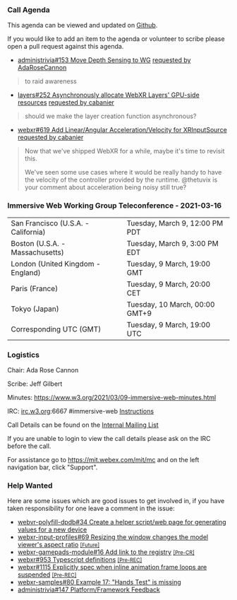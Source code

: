 ### Call Agenda

This agenda can be viewed and updated on [Github](https://github.com/immersive-web/administrivia/blob/main/meetings/wg/2021-03-16-Immersive_Web_Working_Group_Teleconference-agenda.md).

If you would like to add an item to the agenda or volunteer to scribe please open a pull request against this agenda.

* [administrivia#153 Move Depth Sensing to WG](https://github.com/immersive-web/administrivia/issues/153) [requested by AdaRoseCannon](https://github.com/immersive-web/administrivia/issues/153#issuecomment-786910175)
> to raid awareness

* [layers#252 Asynchronously allocate WebXR Layers' GPU-side resources](https://github.com/immersive-web/layers/issues/252) [requested by cabanier](https://github.com/immersive-web/layers/issues/252#issuecomment-791621739)
> should we make the layer creation function asynchronous?

* [webxr#619 Add Linear/Angular Acceleration/Velocity for XRInputSource](https://github.com/immersive-web/webxr/issues/619) [requested by cabanier](https://github.com/immersive-web/webxr/issues/619#issuecomment-791540585)
> Now that we've shipped WebXR for a while, maybe it's time to revisit this.
>
>We've seen some use cases where it would be really handy to have the velocity of the controller provided by the runtime.
>@thetuvix is your comment about acceleration being noisy still true?

### Immersive Web Working Group Teleconference - 2021-03-16

<table>
<tr><td> San Francisco (U.S.A. - California) <td> Tuesday, March 9, 12:00 PM PDT
<tr><td> Boston (U.S.A. - Massachusetts) <td> Tuesday, March 9, 3:00 PM EDT
<tr><td> London (United Kingdom - England) <td> Tuesday, 9 March, 19:00 GMT
<tr><td> Paris (France) <td> Tuesday, 9 March, 20:00 CET
<tr><td> Tokyo (Japan) <td> Tuesday, 10 March, 00:00 GMT+9
<tr><td> Corresponding UTC (GMT) <td> Tuesday, 9 March, 19:00 UTC
</table>

### Logistics

Chair: Ada Rose Cannon

Scribe: Jeff Gilbert

Minutes: https://www.w3.org/2021/03/09-immersive-web-minutes.html

IRC: [irc.w3.org](http://irc.w3.org/):6667 #immersive-web [Instructions](https://github.com/immersive-web/administrivia/blob/main/IRC.md)

Call Details can be found on the [Internal Mailing List](https://lists.w3.org/Archives/Member/internal-immersive-web/2019Feb/0002.html)

If you are unable to login to view the call details please ask on the IRC before the call.

For assistance go to https://mit.webex.com/mit/mc  and on the left navigation bar, click "Support".

### Help Wanted

Here are some issues which are good issues to get involved in, if you have taken responsibility for one leave a comment in the issue:

- [webvr-polyfill-dpdb#34 Create a helper script/web page for generating values for a new device](https://github.com/immersive-web/webvr-polyfill-dpdb/issues/34)
- [webxr-input-profiles#69 Resizing the window changes the model viewer's aspect ratio](https://github.com/immersive-web/webxr-input-profiles/issues/69) [<small>[Future]</small>](https://api.github.com/repos/immersive-web/webxr-input-profiles/milestones/4)
- [webxr-gamepads-module#16 Add link to the registry](https://github.com/immersive-web/webxr-gamepads-module/issues/16) [<small>[Pre-CR]</small>](https://api.github.com/repos/immersive-web/webxr-gamepads-module/milestones/1)
- [webxr#953 Typescript definitions](https://github.com/immersive-web/webxr/issues/953) [<small>[Pre-REC]</small>](https://api.github.com/repos/immersive-web/webxr/milestones/16)
- [webxr#1115 Explicitly spec when inline animation frame loops are suspended](https://github.com/immersive-web/webxr/issues/1115) [<small>[Pre-REC]</small>](https://api.github.com/repos/immersive-web/webxr/milestones/16)
- [webxr-samples#80 Example 17: "Hands Test" is missing](https://github.com/immersive-web/webxr-samples/issues/80)
- [administrivia#147 Platform/Framework Feedback](https://github.com/immersive-web/administrivia/issues/147)


              

